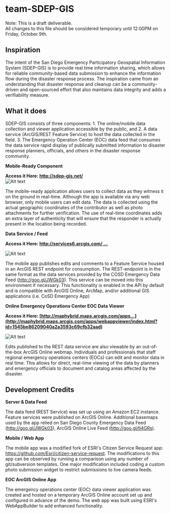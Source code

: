 # team-SDEP-GIS
Note: This is a draft deliverable.</br>
All changes to this file should be considered temporary until 12:00PM on Friday, October 9th.
## Inspiration

The intent of the San Diego Emergency Participatory Geospatial Information System (SDEP-GIS) is to provide real time information sharing, which allows for reliable community-based data submission to enhance the information flow during the disaster response process. The inspiration came from an understanding that disaster response and cleanup can be a community-driven and open-sourced effort that also maintains data integrity and adds a verifiability measure.

## What it does

SDEP-GIS consists of three components: 1. The online/mobile data collection and viewer application accessible by the public, and 2. A data service (ArcGIS/REST Feature Service) to host the data collected in the field. 3. The Emergency Operation Center (EOC) data feed that consumes the data service rapid display of publically submitted information to disaster response planners, officials, and others in the disaster response community.

**Mobile-Ready Component**<br/>

**Access it Here: http://sdep-gis.net/**
<br/>
![Alt text](http://i61.tinypic.com/a1ogva.png)
 <br />

The mobile-ready application allows users to collect data as they witness it on the ground in real-time. Although the app is available via any web browser, only mobile users can edit data. The data is collected using the actual geographic coordinates of the contributor as well as photo attachments for further verification. The use of real-time coordinates adds an extra layer of authenticity that will ensure that the responder is actually present in the location being recorded.

**Data Service / Feed**

**Access it Here: [http://services6.arcgis.com/ ...](http://services6.arcgis.com/6gJSGswXHPsdZzkF/ArcGIS/rest/services/SanDiegoEmergencyFeatures/FeatureServer)**

![Alt text](http://www.oracle.com/ocom/groups/public/@otn/documents/digitalasset/2406004.png)
<br/>

The mobile app publishes edits and comments to a Feature Service housed in an ArcGIS REST endpoint for consumption. The REST-endpoint is in the same format as the data services provided by the COSD Emergency Data Feed (http://goo.gl/JWGk03). This service can be moved into this environment if necessary. This functionality is enabled in the API by default and is compatible with ArcGIS Online, ArcMap, and/or additional GIS applications (i.e. CoSD Emergency App)

**Online Emergency Operations Center EOC Data Viewer**

**Access it Here: [http://maphybrid.maps.arcgis.com/apps...](http://maphybrid.maps.arcgis.com/apps/webappviewer/index.html?id=1545be86209040a2a3593c69cfb32aad)**

![Alt text](http://www.dfdg.com/wp-content/uploads/project_gallery/thumb_aj_police_renovation_1_827_1028.jpg)
<br/>

Edits published to the REST data service are also viewable by an out-of-the-box ArcGIS Online webmap. Individuals and professionals that staff regional emergency operations centers (EOCs) can edit and monitor data in real time. This allows for direct, real-time viewing of the data by planners and emergency officials to document and catalog areas affected by the disaster.


## Development Credits

**Server & Data Feed**

The data feed (REST Service) was set up using an Amazon EC2 instance. Feature services were published on ArcGIS Online. Additional basemaps used by the app relied on San Diego County Emergency Data Feed (http://goo.gl/JWGk03), ArcGIS Online Live Feed (http://goo.gl/tl4GRs).

**Mobile / Web App**

The mobile app was a modified fork of ESRI's Citizen Service Request app: https://github.com/Esri/citizen-service-request. The modifications to this app can be observed by running a comparison using any number of git/subversion templates. One major modification included coding a custom photo submission widget to restrict submissions to live camera feeds.

**EOC ArcGIS Online App**

The emergency operations center (EOC) data viewer application was created and hosted on a temporary ArcGIS Online account set up and configured in advance of the demo. The web app was built using ESRI's WebAppBuilder to add enhanced functionality.
